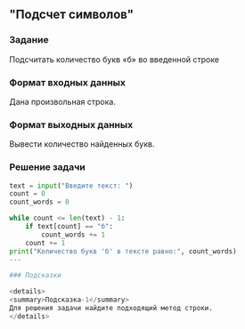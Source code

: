 ## "Подсчет символов"

### Задание

Подсчитать количество букв «б» во введенной строке

### Формат входных данных

Дана произвольная строка.

### Формат выходных данных

Вывести количество найденных букв.

### Решение задачи

```python
text = input("Введите текст: ")
count = 0
count_words = 0

while count <= len(text) - 1:
    if text[count] == "б":
        count_words += 1
    count += 1
print("Количество букв 'б' в тексте равно:", count_words)
---

### Подсказки

<details>
<summary>Подсказка-1</summary>
Для решения задачи найдите подходящий метод строки.
</details>

